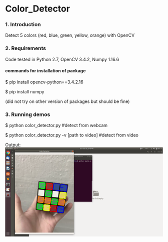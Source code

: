 # Color_Detector
### 1. Introduction

Detect 5 colors (red, blue, green, yellow, orange) with OpenCV

### 2. Requirements
Code tested in Python 2.7, OpenCV 3.4.2, Numpy 1.16.6

#### commands for installation of package


$ pip install opencv-python==3.4.2.16 

$ pip install numpy


(did not try on other version of packages but should be fine)

### 3. Running demos

$ python color_detector.py     #detect from webcam

$ python color_detector.py -v [path to video]   #detect from video



Output:
<img src="example.png"
     alt="Markdown Monster icon"
     style="float: left; margin-right: 10px;" />
